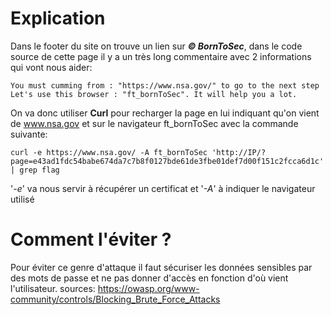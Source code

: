 # Explication
Dans le footer du site on trouve un lien sur ***© BornToSec***, dans le code source de cette page il y a un très long commentaire avec 2 informations qui vont nous aider:
```
You must cumming from : "https://www.nsa.gov/" to go to the next step
Let's use this browser : "ft_bornToSec". It will help you a lot.
```

On va donc utiliser **Curl** pour recharger la page en lui indiquant qu'on vient de www.nsa.gov et sur le navigateur ft_bornToSec avec la commande suivante:

```shell
curl -e https://www.nsa.gov/ -A ft_bornToSec 'http://IP/?page=e43ad1fdc54babe674da7c7b8f0127bde61de3fbe01def7d00f151c2fcca6d1c' | grep flag 
```

'*-e*' va nous servir à récupérer un certificat et '*-A*' à indiquer le navigateur utilisé

# Comment l'éviter ?
Pour éviter ce genre d'attaque il faut sécuriser les données sensibles par des mots de passe et ne pas donner d'accès en fonction d'où vient l'utilisateur.
sources: https://owasp.org/www-community/controls/Blocking_Brute_Force_Attacks